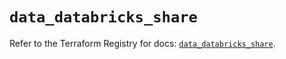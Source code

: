 # `data_databricks_share`

Refer to the Terraform Registry for docs: [`data_databricks_share`](https://registry.terraform.io/providers/databricks/databricks/1.42.0/docs/data-sources/share).
